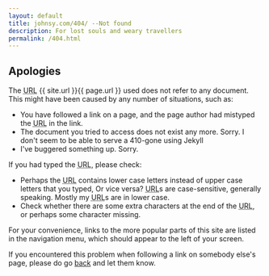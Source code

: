 ```yaml
---
layout: default
title: johnsy.com/404/ --Not found
description: For lost souls and weary travellers
permalink: /404.html
---
```


## Apologies

The <acronym title="Uniform Resource Locator">URL</acronym> {{ site.url }}{{ page.url }} used
does not refer to any document. This might have been caused by any number of
situations, such as:

- You have followed a link on a page, and the page author had mistyped the
  <acronym title="Uniform Resource Locator">URL</acronym> in the link.
- The document you tried to access does not exist any more. Sorry. I don't seem
  to be able to serve a 410-gone using Jekyll
- I've buggered something up. Sorry.


If you had typed the <acronym title="Uniform Resource Locator">URL</acronym>, please check:

- Perhaps the <acronym title="Uniform Resource Locator">URL</acronym> contains
  lower case letters instead of upper case letters that you typed, Or vice
  versa? <acronym title="Uniform Resource Locator">URL</acronym>s are
  case-sensitive, generally speaking. Mostly my <acronym title="Uniform
  Resource Locator">URL</acronym>s are in lower case.
- Check whether there are some extra characters at the end of the <acronym
  title="Uniform Resource Locator">URL</acronym>, or perhaps some character
  missing.

For your convenience, links to the more popular parts of this site are
listed in the navigation menu, which should appear to the left of your
screen.

If you encountered this problem when following a link on somebody
else's page, please do go <a href="javascript:history.back()">back</a>
and let them know.


